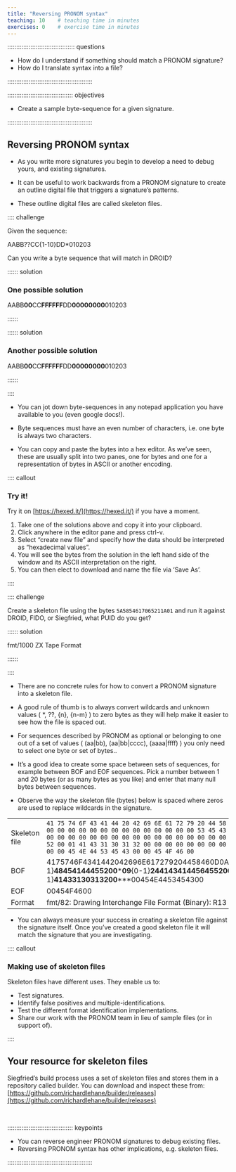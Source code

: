 ```yaml
---
title: "Reversing PRONOM syntax"
teaching: 10    # teaching time in minutes
exercises: 0    # exercise time in minutes
---
```


:::::::::::::::::::::::::::::::::::::: questions

- How do I understand if something should match a PRONOM signature?
- How do I translate syntax into a file?

::::::::::::::::::::::::::::::::::::::::::::::::

::::::::::::::::::::::::::::::::::::: objectives

- Create a sample byte-sequence for a given signature.

::::::::::::::::::::::::::::::::::::::::::::::::

## Reversing PRONOM syntax

* As you write more signatures you begin to develop a need to debug yours,
and existing signatures.

* It can be useful to work backwards from a PRONOM signature to create an
outline digital file that triggers a signature’s patterns.

* These outline digital files are called skeleton files.


:::: challenge

Given the sequence:

AABB??CC{1-10}DD*010203

Can you write a byte sequence that will match in DROID?

:::::: solution

### One possible solution

AABB**00**CC**FFFFFF**DD**00000000**010203

::::::

:::::: solution

### Another possible solution

AABB**00**CC**FFFFFF**DD**00000000**010203

::::::

::::

* You can jot down byte-sequences in any notepad application you have
available to you (even google docs!).

* Byte sequences must have an even number of characters, i.e. one byte is
always two characters.

* You can copy and paste the bytes into a hex editor. As we’ve seen, these
are usually split into two panes, one for bytes and one for a
representation of bytes in ASCII or another encoding.

:::: callout

### Try it!

Try it on [https://hexed.it/](https://hexed.it/) if you have a moment.

1. Take one of the solutions above and copy it into your clipboard.
2. Click anywhere in the editor pane and press ctrl-v.
3. Select “create new file” and specify how the data should be interpreted as “hexadecimal values”.
4. You will see the bytes from the solution in the left hand side of the window and its ASCII interpretation on the right.
5. You can then elect to download and name the file via ‘Save As’.

::::

:::: challenge

Create a skeleton file using the bytes `5A5854617065211A01` and run it
against DROID, FIDO, or Siegfried, what PUID do you get?

:::::: solution

fmt/1000 ZX Tape Format

::::::

::::

* There are no concrete rules for how to convert a PRONOM signature into a
skeleton file.

* A good rule of thumb is to always convert wildcards and unknown
values ( \*, ??, {n}, {n-m} ) to zero bytes as they will help make it
easier to see how the file is spaced out.

* For sequences described by PRONOM as optional or belonging to one out of
a set of values ( (aa|bb), (aa|bb|cccc), (aaaa|ffff) ) you only need to
select one byte or set of bytes..

* It’s a good idea to create some space between sets of sequences, for
example between BOF and EOF sequences. Pick a number between
1 and 20 bytes (or as many bytes as you like) and enter that many
null bytes between sequences.

* Observe the way the skeleton file (bytes) below is spaced where zeros
are used to replace wildcards in the signature.

|       |       |
| :---- | :---- |
| Skeleton file | `41 75 74 6F 43 41 44 20 42 69 6E 61 72 79 20 44 58 46 0D 0A 1A 00 00 00 00 00 00 00 00 00 00 00 00 00 00 00 00 00 00 00 00 00 00 53 45 43 54 49 4F 4E 00 02 48 45 41 44 45 52 00 00 00 00 00 00 00 00 00 00 00 00 00 00 00 00 00 00 00 00 00 09 24 41 43 41 44 56 45 52 00 01 41 43 31 30 31 32 00 00 00 00 00 00 00 00 00 00 00 00 00 00 00 00 00 00 00 00 00 00 45 4E 44 53 45 43 00 00 45 4F 46 00` |
| BOF | 4175746F4341442042696E617279204458460D0A1A00**\***0053454354494F4E0002**{0-1}**48454144455200**\***09**{0-1}**24414341445645520001**{0-1}**41433130313200**\***00454E4453454300 |
| EOF | 00454F4600 |
| Format| fmt/82: Drawing Interchange File Format (Binary): R13 |

* You can always measure your success in creating a skeleton file against
the signature itself. Once you’ve created a good skeleton file it will
match the signature that you are investigating.

:::: callout

### Making use of skeleton files

Skeleton files have different uses. They enable us to:

* Test signatures.
* Identify false positives and multiple-identifications.
* Test the different format identification implementations.
* Share our work with the PRONOM team in lieu of sample files
(or in support of).

::::

## Your resource for skeleton files

Siegfried’s build process uses a set of skeleton files and stores them
in a repository called builder. You can download and inspect these
from:
[https://github.com/richardlehane/builder/releases](https://github.com/richardlehane/builder/releases)

<!-- NB. Keypoints should appear at the end of the markdown file. Aesthetically
     it looks like it's better with an additional newline so adding that
     here and using this comment as a separator to make it easy to read
     content.
-->

<br>

::::::::::::::::::::::::::::::::::::: keypoints

- You can reverse engineer PRONOM signatures to debug existing files.
- Reversing PRONOM syntax has other implications, e.g. skeleton files.

::::::::::::::::::::::::::::::::::::::::::::::::
